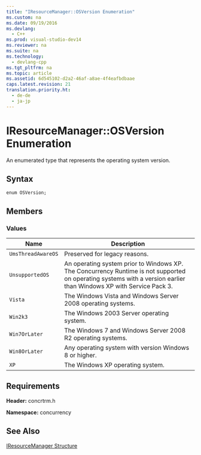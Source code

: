 ```yaml
---
title: "IResourceManager::OSVersion Enumeration"
ms.custom: na
ms.date: 09/19/2016
ms.devlang: 
  - C++
ms.prod: visual-studio-dev14
ms.reviewer: na
ms.suite: na
ms.technology: 
  - devlang-cpp
ms.tgt_pltfrm: na
ms.topic: article
ms.assetid: 6d545102-d2a2-46af-a8ae-4f4eafbdbaae
caps.latest.revision: 21
translation.priority.ht: 
  - de-de
  - ja-jp
---
```

# IResourceManager::OSVersion Enumeration
An enumerated type that represents the operating system version.  
  
## Syntax  
  
```  
enum OSVersion;  
```  
  
## Members  
  
### Values  
  
|Name|Description|  
|----------|-----------------|  
|`UmsThreadAwareOS`|Preserved for legacy reasons.|  
|`UnsupportedOS`|An operating system prior to Windows XP. The Concurrency Runtime is not supported on operating systems with a version earlier than Windows XP with Service Pack 3.|  
|`Vista`|The Windows Vista and Windows Server 2008 operating systems.|  
|`Win2k3`|The Windows 2003 Server operating system.|  
|`Win7OrLater`|The Windows 7 and Windows Server 2008 R2 operating systems.|  
|`Win8OrLater`|Any operating system with version Windows 8 or higher.|  
|`XP`|The Windows XP operating system.|  
  
## Requirements  
 **Header:** concrtrm.h  
  
 **Namespace:** concurrency  
  
## See Also  
 [IResourceManager Structure](../vs140/IResourceManager-Structure.md)